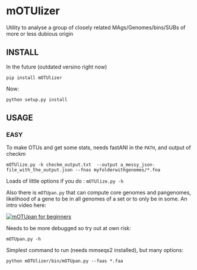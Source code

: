 # mOTUlizer
Utility to analyse a group of closely related MAgs/Genomes/bins/SUBs of more or less dubious origin

## INSTALL

In the future (outdated versino right now)

```
pip install mOTUlizer
```

Now:

```
python setup.py install
```


## USAGE

### EASY

To make OTUs and get some stats, needs fastANI in the `PATH`, and output of checkm

```
mOTUlize.py -k checkm_output.txt  --output a_messy_json-file_with_the_output.json --fnas myfolderwithgenomes/*.fna
```

Loads of little options if you do : `mOTUlize.py -h`

Also there is `mOTUpan.py` that can compute core genomes and pangenomes, likelihood of a gene to be in all genomes of a set or to only be in some. An intro video here:

[![mOTUpan for beginners](https://img.youtube.com/vi/VIeV1Gg5NS4/0.jpg)](https://www.youtube.com/watch?v=VIeV1Gg5NS4)

Needs to be more debugged so try  out at own risk:

```
mOTUpan.py -h
```

Simplest command to run (needs mmseqs2 installed), but many options:

```
python mOTUlizer/bin/mOTUpan.py --faas *.faa
```
